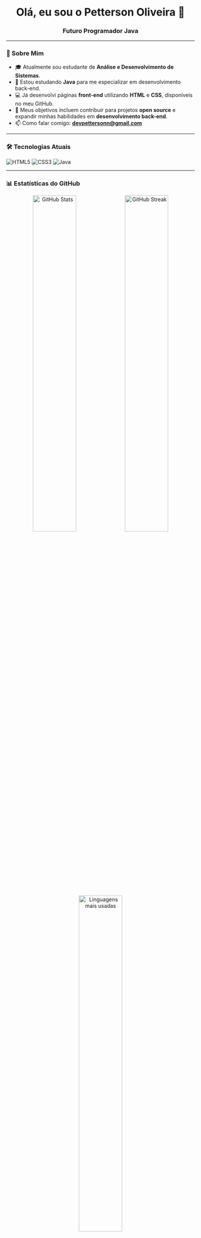 <h1 align="center">Olá, eu sou o Petterson Oliveira 👋</h1>
<h3 align="center">Futuro Programador Java</h3>

---

### 🚀 Sobre Mim
- 🎓 Atualmente sou estudante de **Análise e Desenvolvimento de Sistemas**.
- 🌱 Estou estudando **Java** para me especializar em desenvolvimento back-end.
- 💻 Já desenvolvi páginas **front-end** utilizando **HTML** e **CSS**, disponíveis no meu GitHub.
- 🎯 Meus objetivos incluem contribuir para projetos **open source** e expandir minhas habilidades em **desenvolvimento back-end**.
- 📫 Como falar comigo: **devpettersonn@gmail.com**  

---

### 🛠️ Tecnologias Atuais
<p align="left">
  <img src="https://img.shields.io/badge/HTML5-E34F26?style=for-the-badge&logo=html5&logoColor=white" alt="HTML5"/>
  <img src="https://img.shields.io/badge/CSS3-1572B6?style=for-the-badge&logo=css3&logoColor=white" alt="CSS3"/>
  <img src="https://img.shields.io/badge/Java-ED8B00?style=for-the-badge&logo=openjdk&logoColor=white" alt="Java"/>
</p>

---

### 📊 Estatísticas do GitHub

<p align="center">
  <!-- Estatísticas Gerais -->
  <img width="48%" src="https://github-readme-stats.vercel.app/api?username=PettersonnOliveira&show_icons=true&theme=radical" alt="GitHub Stats" />

  <!-- Streak (Contribuições) -->
  <img width="48%" src="https://github-readme-streak-stats.herokuapp.com/?user=PettersonnOliveira&theme=radical" alt="GitHub Streak" />

  <!-- Linguagens mais usadas -->
  <img width="48%" src="https://github-readme-stats.vercel.app/api/top-langs/?username=PettersonnOliveira&layout=compact&theme=radical" alt="Linguagens mais usadas" />
</p>


---

### 🌐 Contato

<p align="left">
  <a href="mailto:devpettersonn@gmail.com"><img src="https://img.shields.io/badge/-Gmail-EA4335?style=for-the-badge&logo=gmail&logoColor=white" alt="Email" /></a>
  <a href="https://github.com/PettersonnOliveira"><img src="https://img.shields.io/badge/-GitHub-181717?style=for-the-badge&logo=github&logoColor=white" alt="GitHub" /></a>
</p>

---

<p align="center">✨ Obrigado por visitar meu perfil! ✨</p>

